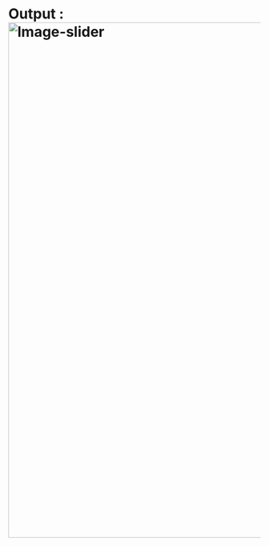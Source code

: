 # Output : <img width="1920" height="1030" alt="Image-slider" src="https://github.com/user-attachments/assets/15bd2c21-6d77-482f-83dd-931c3f321a19" />
